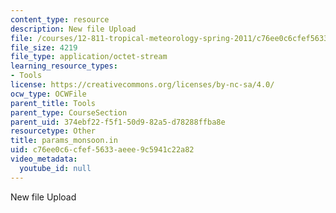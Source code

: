 ```yaml
---
content_type: resource
description: New file Upload
file: /courses/12-811-tropical-meteorology-spring-2011/c76ee0c6cfef5633aeee9c5941c22a82_params_monsoon.in
file_size: 4219
file_type: application/octet-stream
learning_resource_types:
- Tools
license: https://creativecommons.org/licenses/by-nc-sa/4.0/
ocw_type: OCWFile
parent_title: Tools
parent_type: CourseSection
parent_uid: 374ebf22-f5f1-50d9-82a5-d78288ffba8e
resourcetype: Other
title: params_monsoon.in
uid: c76ee0c6-cfef-5633-aeee-9c5941c22a82
video_metadata:
  youtube_id: null
---
```

New file Upload